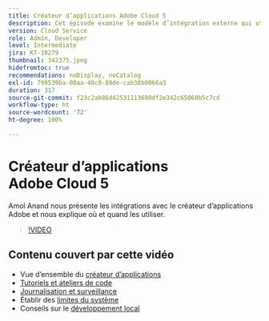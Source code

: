 ```yaml
---
title: Créateur d’applications Adobe Cloud 5
description: Cet épisode examine le modèle d’intégration externe qui utilise le créateur d’applications Adobe.
version: Cloud Service
role: Admin, Developer
level: Intermediate
jira: KT-10279
thumbnail: 342375.jpeg
hidefromtoc: true
recommendations: noDisplay, noCatalog
exl-id: 799539ba-00aa-40c0-89de-cab38b0066a3
duration: 317
source-git-commit: f23c2ab86d42531113690df2e342c65060b5c7cd
workflow-type: ht
source-wordcount: '72'
ht-degree: 100%

---
```


# Créateur d’applications Adobe Cloud 5

Amol Anand nous présente les intégrations avec le créateur d’applications Adobe et nous explique où et quand les utiliser.

>[!VIDEO](https://video.tv.adobe.com/v/342375?quality=12&learn=on)

## Contenu couvert par cette vidéo

+ Vue d’ensemble du [créateur d’applications](https://developer.adobe.com/app-builder/docs/overview/)
+ [Tutoriels et ateliers de code](https://developer.adobe.com/app-builder/docs/resources/)
+ [Journalisation et surveillance](https://adobedocs.github.io/adobeio-runtime/guides/logging_monitoring.html#retrieving-activations-for-blocking-successful-calls)
+ Établir des [limites du système](https://adobedocs.github.io/adobeio-runtime/guides/system_settings.html)
+ Conseils sur le [développement local](https://developer.adobe.com/app-builder/docs/resources/debugging/)
